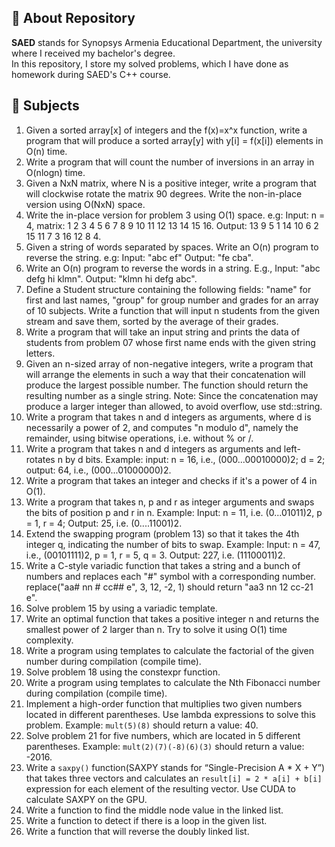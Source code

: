 ## 📜 About Repository
**SAED** stands for Synopsys Armenia Educational Department, the university where I received my bachelor's degree. \
In this repository, I store my solved problems, which I have done as homework during SAED's C++ course.

## 📑 Subjects

1. Given a sorted array[x] of integers and the f(x)=x^x function, write a program that will produce a sorted array[y] with y[i] = f(x[i]) elements in O(n) time.
2. Write a program that will count the number of inversions in an array in O(nlogn) time.
3. Given a NxN matrix, where N is a positive integer, write a program that will clockwise rotate the matrix 90 degrees. Write the non-in-place version using O(NxN) space.
4. Write the in-place version for problem 3 using O(1) space. e.g: Input: n = 4, matrix: 1 2 3 4 5 6 7 8 9 10 11 12 13 14 15 16. Output: 13 9 5 1 14 10 6 2 15 11 7 3 16 12 8 4.
5. Given a string of words separated by spaces. Write an O(n) program to reverse the string. e.g: Input: "abc ef" Output: "fe cba".
6. Write an O(n) program to reverse the words in a string. E.g., Input: "abc defg hi klmn". Output: "klmn hi defg abc".
7. Define a Student structure containing the following fields: "name" for first and last names, "group" for group number and grades for an array of 10 subjects. Write a function that will input n students from the given stream and save them, sorted by the average of their grades.
8. Write a program that will take an input string and prints the data of students from problem 07 whose first name ends with the given string letters.
9. Given an n-sized array of non-negative integers, write a program that will arrange the elements in such a way that their concatenation will produce the largest possible number. The function should return the resulting number as a single string. Note: Since the concatenation may produce a larger integer than allowed, to avoid overflow, use std::string.
10. Write a program that takes n and d integers as arguments, where d is necessarily a power of 2, and computes "n modulo d", namely the remainder, using bitwise operations, i.e. without % or /.
11. Write a program that takes n and d integers as arguments and left-rotates n by d bits. Example: input: n = 16, i.e., (000...00010000)2; d = 2; output: 64, i.e., (000...01000000)2.
12. Write a program that takes an integer and checks if it's a power of 4 in O(1).
13. Write a program that takes n, p and r as integer arguments and swaps the bits of position p and r in n. Example: Input: n = 11, i.e. (0...01011)2, p = 1, r = 4; Output: 25, i.e. (0....11001)2.
14. Extend the swapping program (problem 13) so that it takes the 4th integer q, indicating the number of bits to swap. Example: Input: n = 47, i.e., (00101111)2, p = 1, r = 5, q = 3. Output: 227, i.e. (11100011)2.
15. Write a C-style variadic function that takes a string and a bunch of numbers and replaces each "#" symbol with a corresponding number. replace("aa# nn # cc## e", 3, 12, -2, 1) should return "aa3 nn 12 cc-21 e".
16. Solve problem 15 by using a variadic template.
17. Write an optimal function that takes a positive integer n and returns the smallest power of 2 larger than n. Try to solve it using O(1) time complexity.
18. Write a program using templates to calculate the factorial of the given number during compilation (compile time).
19. Solve problem 18 using the constexpr function.
20. Write a program using templates to calculate the Nth Fibonacci number during compilation (compile time).
21. Implement a high-order function that multiplies two given numbers located in different parentheses. Use lambda expressions to solve this problem. Example: `mult(5)(8)` should return a value: 40.
22. Solve problem 21 for five numbers, which are located in 5 different parentheses. Example: `mult(2)(7)(-8)(6)(3)` should return a value: -2016.
23. Write a `saxpy()` function(SAXPY stands for “Single-Precision A * X + Y”) that takes three vectors and calculates an `result[i] = 2 * a[i] + b[i]` expression for each element of the resulting vector. Use CUDA to calculate SAXPY on the GPU.
24. Write a function to find the middle node value in the linked list.
25. Write a function to detect if there is a loop in the given list.
26. Write a function that will reverse the doubly linked list.
